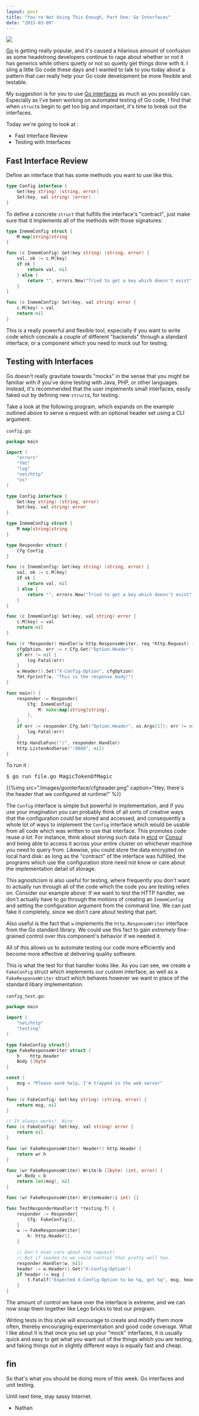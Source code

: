 ```yaml
---
layout: post
title: "You're Not Using This Enough, Part One: Go Interfaces"
date: "2015-03-09"
---
```


![](/images/gointerface/interface.jpeg)

[Go](https://github.com/golang/go) is getting really popular, and it's caused a
hilarious amount of confusion as some headstrong developers continue to rage
about whether or not it has generics while others quietly or not so quietly get
things done with it.  I sling a little Go code these days and I wanted to talk
to you today about a pattern that can really help your Go code development be
more flexible and testable.

My suggestion is for you to use [Go
interfaces](https://golang.org/doc/effective_go.html#interfaces_and_types) as
much as you possibly can.  Especially as I've been working on automated testing
of Go code, I find that when `struct`s begin to get too big and important, it's
time to break out the interfaces.

Today we're going to look at :

- Fast Interface Review
- Testing with Interfaces

## Fast Interface Review

Define an interface that has some methods you want to use like this.

```go
type Config interface {
    Get(key string) (string, error)
    Set(key, val string) (error)
}
```

To define a concrete `struct` that fulfills the interface's "contract", just
make sure that it implements all of the methods with those signatures:

```go
type InmemConfig struct {
    M map[string]string
}

func (c InmemConfig) Get(key string) (string, error) {
    val, ok := c.M[key]
    if ok {
        return val, nil
    } else {
        return "", errors.New("Tried to get a key which doesn't exist")
    }
}

func (c InmemConfig) Set(key, val string) error {
    c.M[key] = val
    return nil
}
```

This is a really powerful and flexible tool, especially if you want to write
code which conceals a couple of different "backends" through a standard
interface, or a component which you need to mock out for testing.

## Testing with Interfaces

Go doesn't really gravitate towards "mocks" in the sense that you might be
familiar with if you've done testing with Java, PHP, or other languages.
Instead, it's recommended that the user implements small interfaces, easily
faked out by defining new `struct`s, for testing.

Take a look at the following program, which expands on the example outlined
above to serve a request with an optional header set using a CLI argument.

`config.go`:

```go
package main

import (
    "errors"
    "fmt"
    "log"
    "net/http"
    "os"
)

type Config interface {
    Get(key string) (string, error)
    Set(key, val string) error
}

type InmemConfig struct {
    M map[string]string
}

type Responder struct {
    Cfg Config
}

func (c InmemConfig) Get(key string) (string, error) {
    val, ok := c.M[key]
    if ok {
        return val, nil
    } else {
        return "", errors.New("Tried to get a key which doesn't exist")
    }
}

func (c InmemConfig) Set(key, val string) error {
    c.M[key] = val
    return nil
}

func (r *Responder) Handler(w http.ResponseWriter, req *http.Request) {
    cfgOption, err := r.Cfg.Get("Option.Header")
    if err != nil {
        log.Fatal(err)
    }
    w.Header().Set("X-Config-Option", cfgOption)
    fmt.Fprintf(w, "This is the response body!")
}

func main() {
    responder := Responder{
        Cfg: InmemConfig{
            M: make(map[string]string),
        },
    }
    if err := responder.Cfg.Set("Option.Header", os.Args[1]); err != nil {
        log.Fatal(err)
    }
    http.HandleFunc("/", responder.Handler)
    http.ListenAndServe(":8080", nil)
}
```

To run it :

<pre>
$ go run file.go MagicTokenOfMagic
</pre>

{{%img src="/images/gointerface/cfgheader.png" caption="Hey, there's the header that we configured at runtime!" %}}

The `Config` interface is simple but powerful in implementation, and if you use
your imagination you can probably think of all sorts of creative ways that the
configuration could be stored and accessed, and consequently a whole lot of
ways to implement the `Config` interface which would be usable from all code
which was written to use that interface.  This promotes code reuse _a lot_.
For instance, think about storing such data in
[etcd](https://github.com/coreos/etcd) or [Consul](https://consul.io) and being
able to access it across your entire cluster on whichever machine you need to
query from.  Likewise, you could store the data encrypted on local hard disk:
as long as the "contract" of the interface was fulfilled, the programs which
use the configuration store need not know or care about the implementation
detail of storage.

This agnosticism is also useful for testing, where frequently you don't want to
actually run through all of the code which the code you are testing relies on.
Consider our example above: If we want to test the HTTP handler, we don't
actually have to go through the motions of creating an `InmemConfig` and
setting the configuration argument from the command line.  We can just fake it
completely, since we don't care about testing that part.

Also useful is the fact that `w` implements the `http.ResponseWriter` interface
from the Go standard library.  We could use this fact to gain _extremely_
fine-grained control over this component's behavior if we needed it.

All of this allows us to automate testing our code more efficiently and become
more effective at delivering quality software.

This is what the test for that handler looks like.  As you can see, we create a
`FakeConfig` struct which implements our custom interface, as well as a
`FakeResponseWriter` struct which behaves however we want in place of the
standard libary implementation.

`config_test.go`:

```go
package main

import (
    "net/http"
    "testing"
)

type FakeConfig struct{}
type FakeResponseWriter struct {
    h    http.Header
    Body []byte
}

const (
    msg = "Please send help, I'm trapped in the web server"
)

func (c FakeConfig) Get(key string) (string, error) {
    return msg, nil
}

// It always works!  Nice
func (c FakeConfig) Set(key, val string) error {
    return nil
}

func (wr FakeResponseWriter) Header() http.Header {
    return wr.h
}

func (wr FakeResponseWriter) Write(b []byte) (int, error) {
    wr.Body = b
    return len(msg), nil
}

func (wr FakeResponseWriter) WriteHeader(i int) {}

func TestResponderHandler(t *testing.T) {
    responder := Responder{
        Cfg: FakeConfig{},
    }
    w := FakeResponseWriter{
        h: http.Header{},
    }

    // Don't even care about the request!
    // But if needed to we could control that pretty well too.
    responder.Handler(w, nil)
    header := w.Header().Get("X-Config-Option")
    if header != msg {
        t.Fatalf("Expected X-Config-Option to be %q, got %q", msg, header)
    }
}
```

The amount of control we have over the interface is extreme, and we can now
snap them together like Lego bricks to test our program.

Writing tests in this style will encourage to create and modify them more
often, thereby encouraging experimentation and good code coverage.  What I like
about it is that once you set up your "mock" interfaces, it is usually quick
and easy to get what you want out of the things which you are testing, and
faking things out in slightly different ways is equally fast and cheap.

## fin

So that's what you should be doing more of this week.  Go interfaces and unit
testing.

Until next time, stay sassy Internet.

- Nathan
